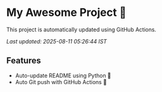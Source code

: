 # My Awesome Project 🚀

This project is automatically updated using GitHub Actions.

_Last updated: 2025-08-11 05:26:44 IST_

## Features
- Auto-update README using Python 🐍
- Auto Git push with GitHub Actions 🤖

